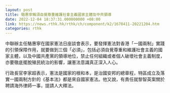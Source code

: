 ```yaml
---
layout: post
title: 駱惠寧稱須自覺尊重維護社會主義國家主體及中共領導
date: 2022-12-04 18:37:31.000000000 +08:00
link: https://news.rthk.hk/rthk/ch/component/k2/1678411-20221204.htm
categories: rthk
---
```


中聯辦主任駱惠寧在國家憲法日座談會表示，要發揮憲法對香港「一國兩制」實踐的引領保障作用，就要做到三個「必須」，包括必須自覺尊重和維護社會主義的國家主體，以及中國共產黨的領導地位，禁止任何組織或者個人破壞社會主義制度，亦要徹底擺脫殖民統治的影響，讓憲法意識真正深入人心。

行政長官李家超表示，憲法是國家的根和本，是治國安邦的總章程，特區成立及落實一國兩制方針的《基本法》都是來自國家憲法。他又說，有責任就黎智英案關於聘請海外律師一事，提請人大釋法。
